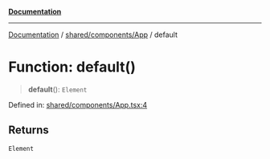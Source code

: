 [**Documentation**](../../../../README.md)

***

[Documentation](../../../../README.md) / [shared/components/App](../README.md) / default

# Function: default()

> **default**(): `Element`

Defined in: [shared/components/App.tsx:4](https://github.com/Projet-Clovis/flashcard-games/blob/8c85f3457b48eef736423c9679a7c1b51f15688e/src/shared/components/App.tsx#L4)

## Returns

`Element`

